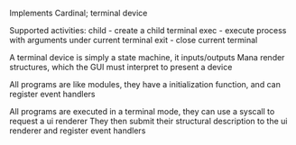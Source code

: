 <!---
 Copyright (c) 2017 Himanshu Goel
 
 This software is released under the MIT License.
 https://opensource.org/licenses/MIT
-->

Implements Cardinal; terminal device

Supported activities:
child   - create a child terminal
exec    - execute process with arguments under current terminal
exit    - close current terminal

A terminal device is simply a state machine, it inputs/outputs Mana render structures, which the GUI must interpret to present a device

All programs are like modules, they have a initialization function, and can register event handlers

All programs are executed in a terminal mode, they can use a syscall to request a ui renderer
They then submit their structural description to the ui renderer and register event handlers